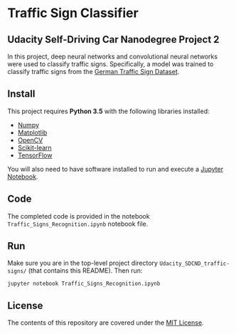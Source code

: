 # Traffic Sign Classifier

## Udacity Self-Driving Car Nanodegree Project 2

In this project, deep neural networks and convolutional neural networks were used to classify traffic signs. Specifically, a model was trained to classify traffic signs from the [German Traffic Sign Dataset](http://benchmark.ini.rub.de/?section=gtsrb&subsection=dataset).

## Install

This project requires **Python 3.5** with the following libraries installed:

- [Numpy](http://www.numpy.org/)
- [Matplotlib](http://matplotlib.org/)
- [OpenCV](http://docs.opencv.org/3.0-beta/index.html)
- [Scikit-learn](http://scikit-learn.org/stable/)
- [TensorFlow](https://www.tensorflow.org/)

You will also need to have software installed to run and execute a [Jupyter Notebook](http://jupyter.org/).

## Code

The completed code is provided in the notebook `Traffic_Signs_Recognition.ipynb` notebook file. 

## Run

Make sure you are in the top-level project directory `Udacity_SDCND_traffic-signs/` (that contains this README). Then run:

```
jupyter notebook Traffic_Signs_Recognition.ipynb
```

## License

The contents of this repository are covered under the [MIT License](LICENSE).
